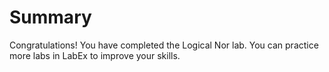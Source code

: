 # Summary

Congratulations! You have completed the Logical Nor lab. You can practice more labs in LabEx to improve your skills.
